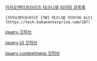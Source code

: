 
[카카오엔터프라이즈 테크니컬 라이팅 글목록](https://tech-kakaoenterprise.tistory.com/tag/technical%20writing)

    [카카오엔터프라이즈 [TW] 테크니컬 라이터와 Git](https://tech.kakaoenterprise.com/187)



[jquery 깃허브](https://github.com/jquery/jquery)

[jquery UI 깃허브](https://github.com/jquery/jquery-ui)

[jquery contextmenu 깃허브](https://github.com/swisnl/jQuery-contextMenu/tree/master)


